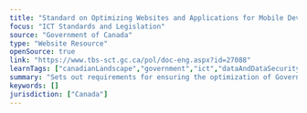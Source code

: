 ```yaml
---
title: "Standard on Optimizing Websites and Applications for Mobile Devices"
focus: "ICT Standards and Legislation"
source: "Government of Canada"
type: "Website Resource"
openSource: true
link: "https://www.tbs-sct.gc.ca/pol/doc-eng.aspx?id=27088"
learnTags: ["canadianLandscape","government","ict","dataAndDataSecurity","regulation","framework"]
summary: "Sets out requirements for ensuring the optimization of Government of Canada websites and applications with respect to mobile devices, and permits only the justifiable use of device-based mobile applications."
keywords: []
jurisdiction: ["Canada"]
---
```

